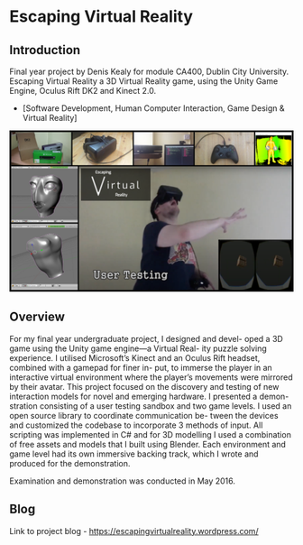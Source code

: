 # Escaping Virtual Reality

## Introduction

Final year project by Denis Kealy for module CA400, Dublin City University. Escaping Virtual Reality a 3D Virtual Reality game, using the Unity Game Engine, Oculus Rift DK2 and Kinect 2.0.

 - [Software Development, Human Computer Interaction, Game Design & Virtual Reality]

![Overview](./img/EVR.png)

## Overview

For my final year undergraduate project, I designed and devel- oped a 3D game using the Unity game engine—a Virtual Real- ity puzzle solving experience. I utilised Microsoft’s Kinect and an Oculus Rift headset, combined with a gamepad for finer in- put, to immerse the player in an interactive virtual environment where the player’s movements were mirrored by their avatar. This project focused on the discovery and testing of new interaction models for novel and emerging hardware. I presented a demon- stration consisting of a user testing sandbox and two game levels. I used an open source library to coordinate communication be- tween the devices and customized the codebase to incorporate 3 methods of input. All scripting was implemented in C# and for 3D modelling I used a combination of free assets and models that I built using Blender. Each environment and game level had its own immersive backing track, which I wrote and produced for the demonstration.

Examination and demonstration was conducted in May 2016.

## Blog

Link to project blog - https://escapingvirtualreality.wordpress.com/